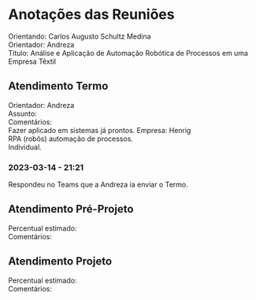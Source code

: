 # Anotações das Reuniões

Orientando: Carlos Augusto Schultz Medina  
Orientador: Andreza  
Título: Análise e Aplicação de Automação Robótica de Processos em uma Empresa Têxtil  

## Atendimento Termo

Orientador: Andreza  
Assunto:  
Comentários:  
Fazer aplicado em sistemas já prontos.  Empresa: Henrig  
RPA (robôs) automação de processos.  
Individual.  

### 2023-03-14 - 21:21

Respondeu no Teams que a Andreza ia enviar o Termo.  

## Atendimento Pré-Projeto

Percentual estimado:  
Comentários:  

## Atendimento Projeto

Percentual estimado:  
Comentários:  

